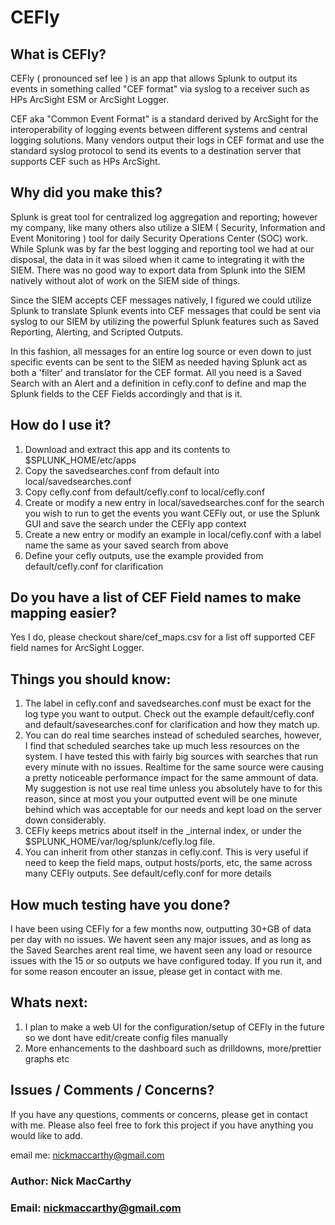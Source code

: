 # CEFly #
What is CEFly?
------------------------------------

CEFly ( pronounced sef lee ) is an app that allows Splunk to output its events in something called "CEF format" via syslog to a receiver such as HPs ArcSight ESM or ArcSight Logger.

CEF aka "Common Event Format" is a standard derived by ArcSight for the interoperability of logging events between different systems and central logging solutions.  Many vendors output their logs in CEF format and use the standard syslog protocol to send its events to a destination server that supports CEF such as HPs ArcSight. 

Why did you make this?
------------------------------------


Splunk is great tool for centralized log aggregation and reporting; however my company, like many others also utilize a SIEM ( Security, Information and Event Monitoring ) tool for daily Security Operations Center (SOC) work.  While Splunk was by far the best logging and reporting tool we had at our disposal, the data in it was siloed when it came to integrating it with the SIEM. There was no good way to export data from Splunk into the SIEM natively without alot of work on the SIEM side of things.  
 
Since the SIEM accepts CEF messages natively, I figured we could utilize Splunk to translate Splunk events into CEF messages that could be sent via syslog to our SIEM by utilizing the powerful Splunk features such as Saved Reporting, Alerting, and Scripted Outputs. 

In this fashion, all messages for an entire log source or even down to just specific events can be sent to the SIEM as needed having Splunk act as both a 'filter' and translator for the CEF format.  All you need is a Saved Search with an Alert and a definition in cefly.conf to define and map the Splunk fields to the CEF Fields accordingly and that is it.


How do I use it?
------------------------------------

1. Download and extract this app and its contents to $SPLUNK_HOME/etc/apps
2. Copy the savedsearches.conf from default into local/savedsearches.conf
3. Copy cefly.conf from default/cefly.conf to local/cefly.conf
4. Create or modify a new entry in local/savedsearches.conf for the search you wish to run to get the events you want CEFly out, or use the Splunk GUI and save the search under the CEFly app context
5. Create a new entry or modify an example in local/cefly.conf with a label name the same as your saved search from above
6. Define your cefly outputs, use the example provided from default/cefly.conf for clarification

Do you have a list of CEF Field names to make mapping easier?
-----------------------------------

Yes I do, please checkout share/cef_maps.csv for a list off supported CEF field names for ArcSight Logger.

Things you should know:
------------------------------------

1. The label in cefly.conf and savedsearches.conf  must be exact for the log type you want to output.  Check out the example default/cefly.conf and default/savesearches.conf for clarification and how they match up.
2. You can do real time searches instead of scheduled searches, however, I find that scheduled searches take up much less resources on the system.  I have tested this with fairly big sources with searches that run every minute with no issues.  Realtime for the same source were causing a pretty noticeable performance impact for the same ammount of data.  My suggestion is not use real time unless you absolutely have to for this reason, since at most you your outputted event will be one minute behind which was acceptable for our needs and kept load on the server down considerably.
3. CEFly keeps metrics about itself in the _internal index, or under the $SPLUNK_HOME/var/log/splunk/cefly.log file.
4. You can inherit from other stanzas in cefly.conf.  This is very useful if need to keep the field maps, output hosts/ports, etc, the same across many CEFly outputs.  See default/cefly.conf for more details

How much testing have you done?
------------------------------------

I have been using CEFly for a few months now, outputting 30+GB of data per day with no issues.  We havent seen any major issues, and as long as the Saved Searches arent real time, we havent seen any load or resource issues with the 15 or so outputs we have configured today.  If you run it, and for some reason encouter an issue, please get in contact with me.

Whats next:
------------------------------------

1. I plan to make a web UI for the configuration/setup of CEFly in the future so we dont have edit/create config files manually
2. More enhancements to the dashboard such as drilldowns, more/prettier graphs etc



Issues / Comments / Concerns?
------------------------------------

If you have any questions, comments or concerns, please get in contact with me.  Please also feel free to fork this project if you have anything you would like to add.

email me: nickmaccarthy@gmail.com


### Author: Nick MacCarthy
### Email: nickmaccarthy@gmail.com
